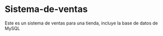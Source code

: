 # Sistema-de-ventas
Este es un sistema de ventas para una tienda, incluye la base de datos de MySQL
